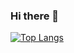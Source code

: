 ### Hi there 👋

[![Top Langs](https://github-readme-stats.vercel.app/api/top-langs/?username=ryumayer)](https://github.com/anuraghazra/github-readme-stats)

<!--
**RyuMayer/RyuMayer** is a ✨ _special_ ✨ repository because its `README.md` (this file) appears on your GitHub profile.

Here are some ideas to get you started:

- 🔭 I’m currently working on ...
- 🌱 I’m currently learning ...
- 👯 I’m looking to collaborate on ...
- 🤔 I’m looking for help with ...
- 💬 Ask me about ...
- 📫 How to reach me: ...
- 😄 Pronouns: ...
- ⚡ Fun fact: ...
-->
